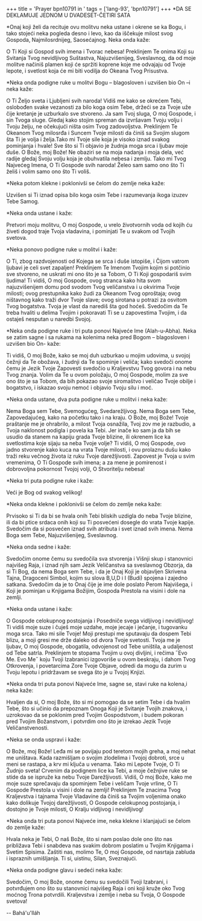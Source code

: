 +++
title = 'Prayer bpn10791 in '
tags = ['lang-93', 'bpn10791']
+++
*DA  SE  DEKLAMUJE  JEDNOM  U  DVADESET-ČETIRI  SATA 


*Onaj koji želi da recituje ovu molitvu neka ustane i okrene se ka Bogu, i tako stojeći neka pogleda desno i levo, kao da iščekuje milost svog Gospoda, Najmilosrdnijeg, Saosećajnog. Neka onda kaže:

O Ti Koji si Gospod svih imena i Tvorac nebesa! Preklinjem Te onima Koji su Svitanja Tvog nevidljivog Suštastva, Najuzvišenijeg, Sveslavnog, da od moje molitve načiniš plamen koji će spržiti koprene koje me odvajaju od Tvoje lepote, i svetlost koja će mi biti vodilja do Okeana Tvog Prisustva.

*Neka onda podigne ruke u molitvi Bogu – blagosloven i uzvišen bio On –i neka kaže:

O Ti Željo sveta i Ljubljeni svih naroda! Vidiš me kako se okrećem Tebi, oslobođen svake vezanosti za bilo koga osim Tebe, držeći se za Tvoje uže čije kretanje je uzburkalo sve stvoreno. Ja sam Tvoj sluga, O moj Gospode, i sin Tvoga sluge. Gledaj kako stojim spreman da izvršavam Tvoju volju i Tvoju želju, ne očekujući ništa osim Tvog zadovoljstva. Preklinjem Te Okeanom Tvog milosrđa i Suncem Tvoje milosti da činiš sa Svojim slugom šta Ti je volja i želja.Tako mi Tvoje sile koja je visoko iznad svakog pominjanja i hvale! Sve što si Ti objavio je žudnja moga srca i ljubav moje duše. O Bože, moj Bože! Ne obaziri se na moja nadanja i moja dela, već radije gledaj Svoju volju koja je obuhvatila nebesa i zemlju. Tako mi Tvog Najvećeg Imena, O Ti Gospode svih naroda! Želeo sam samo ono što Ti želiš i volim samo ono što Ti voliš.

*Neka potom klekne i poklonivši se čelom do zemlje neka kaže:

Uzvišen si Ti iznad opisa bilo koga osim Tebe i razumevanja ikoga izuzev Tebe Samog. 

*Neka onda ustane i kaže:

Pretvori moju molitvu, O moj Gospode, u vrelo životvornih voda od kojih ću živeti dogod traje Tvoja vladavina, i pominjati Te u svakom od Tvojih svetova.

*Neka ponovo podigne ruke u molitvi i kaže:

O Ti, zbog razdvojenosti od Kojega se srca i duše istopiše, i Čijom vatrom  ljubavi je celi svet zapaljen! Preklinjem Te Imenom Tvojim kojim si potčinio sve stvoreno, ne uskrati mi ono što je sa Tobom, O Ti Koji gospodariš svim ljudima! Ti vidiš, O moj Gospode, ovog stranca kako hita svom najuzvišenijem domu pod svodom Tvog veličanstva i u okvirima Tvoje milosti; ovog prestupnika kako žudi za Okeanom Tvog oproštaja; ovog ništavnog kako traži dvor Tvoje slave; ovog sirotana u potrazi za osvitom Tvog bogatstva. Tvoja je vlast da narediš šta god hoćeš. Svedočim da Te treba hvaliti u delima Tvojim i pokoravati Ti se u zapovestima Tvojim, i da ostaješ nesputan u naredbi Svojoj.

*Neka onda podigne ruke i tri puta ponovi Najveće Ime (Alah-u-Abha). Neka se zatim sagne i sa rukama na kolenima neka pred Bogom – blagosloven i uzvišen bio On- kaže:

Ti vidiš, O moj Bože, kako se moj duh uzburkao u mojim udovima, u svojoj čežnji da Te obožava, i žudnji da Te spominje i veliča; kako svedoči onome čemu je Jezik Tvoje Zapovesti svedočio u Kraljevstvu Tvog govora i na nebu Tvog znanja. Volim da Te u ovom položaju, O moj Gospode, molim  za sve ono što je sa Tobom, da bih pokazao svoje siromaštvo i veličao Tvoje obilje i bogatstvo, i iskazao svoju nemoć i objavio Tvoju silu i moć. 

*Neka onda ustane, dva puta podigne ruke u molitvi i neka kaže:

Nema Boga sem Tebe, Svemogućeg, Svedarežljivog. Nema Boga sem Tebe, Zapovedajućeg, kako na početku tako i na kraju. O Bože, moj Bože! Tvoje praštanje me je ohrabrilo, a milost Tvoja osnažila, Tvoj zov me je razbudio, a Tvoja naklonost podigla i povela ka Tebi. Jer inače ko sam ja da bih se usudio da stanem na kapiju grada Tvoje blizine, ili okrenem lice ka svetlostima koje sijaju sa neba Tvoje volje? Ti vidiš, O moj Gospode, ovo jadno stvorenje kako kuca na vrata Tvoje milosti, i ovu prolaznu dušu kako traži reku večnog života iz ruku Tvoje darežljivosti. Zapovest je Tvoja u svim vremenima, O Ti Gospode svih imena; a za mene je pomirenost i dobrovoljna pokornost Tvojoj volji, O Stvoritelju nebesa!

*Neka tri puta podigne ruke i kaže:

Veći je Bog od svakog velikog!

*Neka onda klekne i poklonivši se čelom do zemlje neka kaže:

Prvisoko si Ti da bi se hvala onih Tebi bliskih uzdigla do neba Tvoje blizine, ili da bi ptice srdaca onih koji su Ti posvećeni dosegle do vrata Tvoje kapije. Svedočim da si posvećen iznad svih atributa i svet iznad svih imena. Nema Boga sem Tebe, Najuzvišenijeg, Sveslavnog.

*Neka onda sedne i kaže:

Svedočim onome čemu su svedočila sva stvorenja i Višnji skup i stanovnici najvišeg Raja, i iznad njih sam Jezik Veličanstva sa sveslavnog Obzorja, da si Ti Bog, da nema Boga sem Tebe, i da je Onaj Koji je objavljen Skrivena Tajna, Dragoceni Simbol, kojim su slova B,U,D i I (Budi) spojena i  zajedno satkana. Svedočim da je to Onaj čije je ime dole poslato Perom Najvišega, i Koji je pominjan u Knjigama Božijim, Gospoda Prestola na visini i dole na zemlji.

*Neka onda ustane i kaže:

O Gospode celokupnog postojanja i Posedniče svega vidljivog i nevidljivog! Ti vidiš moje suze i čuješ moje uzdahe, moje jecaje i ječanje, i tugovanku moga srca. Tako mi sile Tvoje! Moji prestupi me sputavaju da dospem Tebi blizu, a moji gresi me drže daleko od dvora Tvoje svetosti. Tvoja me je ljubav, O moj Gospode, obogatila, odvojenost od Tebe uništila, a udaljenost od Tebe satrla. Preklinjem te stopama Tvojim u ovoj divljini, i rečima ˝Evo Me. Evo Me˝ koju Tvoji Izabranici izgovoriše u ovom beskraju, i dahom Tvog Otkrovenja, i povetarcima Zore Tvoje Objave, odredi da mogu da zurim u Tvoju lepotu i pridržavam se svega što je u Tvojoj Knjizi.

*Neka onda tri puta ponovi Najveće Ime, sagne se, stavi ruke na kolena,i neka kaže:

Hvaljen da si, O moj Bože, što si mi pomogao da se setim Tebe i da hvalim Tebe, što si učinio da prepoznam Onoga Koji je Svitanje Tvojih znakova, i uzrokovao da se poklonim pred Tvojim Gospodstvom, i budem pokoran pred Tvojim Božanstvom, i potvrdim ono što je izrekao Jezik Tvoje Veličanstvenosti.

*Neka se onda uspravi i kaže:

O Bože, moj Bože! Leđa mi se povijaju pod teretom mojih greha, a moj nehat me uništava. Kada razmišljam o svojim zlodelima i Tvojoj dobroti, srce u meni se rastapa, a krv mi ključa u venama. Tako mi Lepote Tvoje, O Ti Žudnjo sveta! Crvenim da podignem lice ka Tebi, a moje čežnjive ruke se stide da se ispruže ka nebu Tvoje Darežljivosti. Vidiš, O moj Bože, kako me moje suze sprečavaju da spominjem Tebe i veličam Tvoje vrline, O Ti Gospode Prestola u visini i dole na zemlji! Preklinjem Te znacima Tvog Kraljevstva i tajnama Tvoje Vladavine da činiš sa Tvojim voljenima onako kako dolikuje Tvojoj darežljivosti, O Gospode celokupnog postojanja, i dostojno je Tvoje milosti, O Kralju vidljivog i nevidljivog!

*Neka onda tri puta ponovi Najveće ime, neka klekne i klanjajući se čelom do zemlje kaže:

Hvala neka je Tebi, O naš Bože, što si nam poslao dole ono što nas približava Tebi i snabdeva nas svakim dobrom poslatim u Tvojim Knjigama i Svetim Spisima. Zaštiti nas, molimo Te, O moj Gospode, od nasrtaja zabluda i ispraznih umišljanja. Ti si, uistinu, Silan, Sveznajući.

*Neka onda podigne glavu i sedeći neka kaže:

Svedočim, O moj Bože, onome čemu su svedočili Tvoji Izabrani, i potvrđujem ono što su stanovnici najvišeg Raja i oni koji kruže oko Tvog moćnog Trona potvrdili. Kraljevstva i zemlje i neba su Tvoja, O Gospode svetova!

-- Bahá'u'lláh

